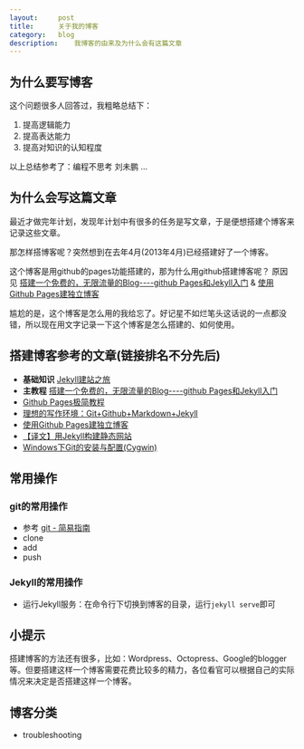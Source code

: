 ```yaml
---
layout:     post
title:      关于我的博客
category:   blog
description:    我博客的由来及为什么会有这篇文章
---
```


## 为什么要写博客
这个问题很多人回答过，我粗略总结下：
1. 提高逻辑能力
2. 提高表达能力
3. 提高对知识的认知程度

以上总结参考了：编程不思考 刘未鹏 ...

## 为什么会写这篇文章
  
  最近才做完年计划，发现年计划中有很多的任务是写文章，于是便想搭建个博客来记录这些文章。

  那怎样搭博客呢？突然想到在去年4月(2013年4月)已经搭建好了一个博客。

  这个博客是用github的pages功能搭建的，那为什么用github搭建博客呢？
  原因见 [搭建一个免费的，无限流量的Blog----github Pages和Jekyll入门](http://www.ruanyifeng.com/blog/2012/08/blogging_with_jekyll.html) & [使用Github Pages建独立博客](http://beiyuu.com/github-pages/#github)

  尴尬的是，这个博客是怎么用的我给忘了。好记星不如烂笔头这话说的一点都没错，所以现在用文字记录一下这个博客是怎么搭建的、如何使用。

## 搭建博客参考的文章(链接排名不分先后)
- **基础知识** [Jekyll建站之旅](http://calefy.org/2012/03/03/my-process-of-building-jekyll-blog.html)
- **主教程** [搭建一个免费的，无限流量的Blog----github Pages和Jekyll入门](http://www.ruanyifeng.com/blog/2012/08/blogging_with_jekyll.html)
- [Github Pages极简教程](http://yanping.me/cn/blog/2012/03/18/github-pages-step-by-step/)
- [理想的写作环境：Git+Github+Markdown+Jekyll](http://www.yangzhiping.com/tech/writing-space.html)
- [使用Github Pages建独立博客](http://beiyuu.com/github-pages/#github)
- [【译文】用Jekyll构建静态网站](http://yanping.me/cn/blog/2011/12/15/building-static-sites-with-jekyll/)
- [Windows下Git的安装与配置(Cygwin)](http://www.cnblogs.com/EasonWu/archive/2012/11/27/git-windows-setup-by-cygwin.html)

## 常用操作
### git的常用操作
- 参考 [git - 简易指南](http://rogerdudler.github.io/git-guide/index.zh.html "git - 简易指南")
- clone
- add
- push

### Jekyll的常用操作
- 运行Jekyll服务：在命令行下切换到博客的目录，运行`jekyll serve`即可

## 小提示
搭建博客的方法还有很多，比如：Wordpress、Octopress、Google的blogger等。但要搭建这样一个博客需要花费比较多的精力，各位看官可以根据自己的实际情况来决定是否搭建这样一个博客。

## 博客分类
- troubleshooting

